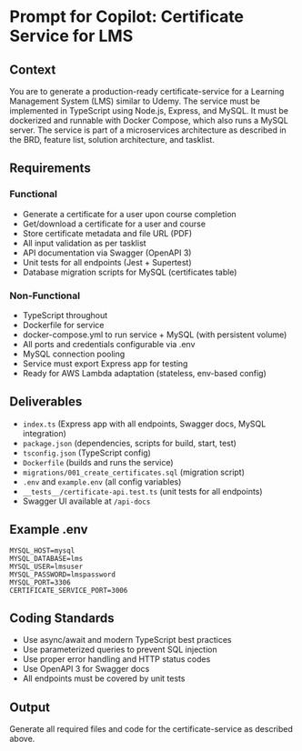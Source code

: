 # Prompt for Copilot: Certificate Service for LMS

## Context
You are to generate a production-ready certificate-service for a Learning Management System (LMS) similar to Udemy.
The service must be implemented in TypeScript using Node.js, Express, and MySQL.
It must be dockerized and runnable with Docker Compose, which also runs a MySQL server.
The service is part of a microservices architecture as described in the BRD, feature list, solution architecture, and tasklist.

## Requirements

### Functional
- Generate a certificate for a user upon course completion
- Get/download a certificate for a user and course
- Store certificate metadata and file URL (PDF)
- All input validation as per tasklist
- API documentation via Swagger (OpenAPI 3)
- Unit tests for all endpoints (Jest + Supertest)
- Database migration scripts for MySQL (certificates table)

### Non-Functional
- TypeScript throughout
- Dockerfile for service
- docker-compose.yml to run service + MySQL (with persistent volume)
- All ports and credentials configurable via .env
- MySQL connection pooling
- Service must export Express app for testing
- Ready for AWS Lambda adaptation (stateless, env-based config)

## Deliverables

- `index.ts` (Express app with all endpoints, Swagger docs, MySQL integration)
- `package.json` (dependencies, scripts for build, start, test)
- `tsconfig.json` (TypeScript config)
- `Dockerfile` (builds and runs the service)
- `migrations/001_create_certificates.sql` (migration script)
- `.env` and `example.env` (all config variables)
- `__tests__/certificate-api.test.ts` (unit tests for all endpoints)
- Swagger UI available at `/api-docs`

## Example .env

```
MYSQL_HOST=mysql
MYSQL_DATABASE=lms
MYSQL_USER=lmsuser
MYSQL_PASSWORD=lmspassword
MYSQL_PORT=3306
CERTIFICATE_SERVICE_PORT=3006
```

## Coding Standards

- Use async/await and modern TypeScript best practices
- Use parameterized queries to prevent SQL injection
- Use proper error handling and HTTP status codes
- Use OpenAPI 3 for Swagger docs
- All endpoints must be covered by unit tests

## Output

Generate all required files and code for the certificate-service as described above. 